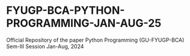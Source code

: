 # FYUGP-BCA-PYTHON-PROGRAMMING-JAN-AUG-25
Official Repository of the paper Python Programming (GU-FYUGP-BCA) Sem-III Session Jan-Aug, 2024 
